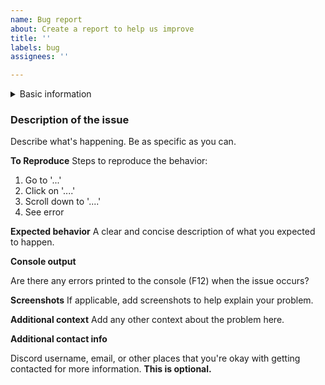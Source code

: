 ```yaml
---
name: Bug report
about: Create a report to help us improve
title: ''
labels: bug
assignees: ''

---
```


<!-- DO NOT FILE BUGS FOR PREVIEW, ALPHA, OR BETA VERSIONS OF FOUNDRY VTT -->
<!-- ONLY BUGS FOR STABLE FOUNDRY VTT  RELEASES WILL BE ACCEPTED -->
<details>
<summary>Basic information</summary>

 - Lancer Initiative version: (ex. 0.5.0)
 - Foundry VTT version: (ex 0.7.9)
 - Game system and version: (ex. lancer 0.1.20)
 - List of modules related to the combat tracker: 

</details>

### Description of the issue

Describe what's happening. Be as specific as you can.

**To Reproduce**
Steps to reproduce the behavior:
1. Go to '...'
2. Click on '....'
3. Scroll down to '....'
4. See error

**Expected behavior**
A clear and concise description of what you expected to happen.

**Console output**

Are there any errors printed to the console (F12) when the issue occurs?

**Screenshots**
If applicable, add screenshots to help explain your problem.

**Additional context**
Add any other context about the problem here.

**Additional contact info**

Discord username, email, or other places that you're okay with getting contacted for more information. **This is optional.**
